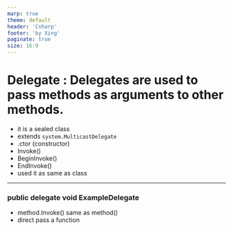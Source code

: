 ```yaml
---
marp: true
theme: default
header: 'Csharp'
footer: 'by Xing'
paginate: true
size: 16:9
---
```


<!--
_backgroundColor: white
_color: black
-->

# Delegate : Delegates are used to pass methods as arguments to other methods.

- it is a sealed class
- extends `system.MulticastDelegate`
- .ctor (constructor)
- Invoke()
- BeginInvoke()
- EndInvoke()
- used it as same as class

---

### public delegate void ExampleDelegate

- method.Invoke() same as method()
- direct pass a function
